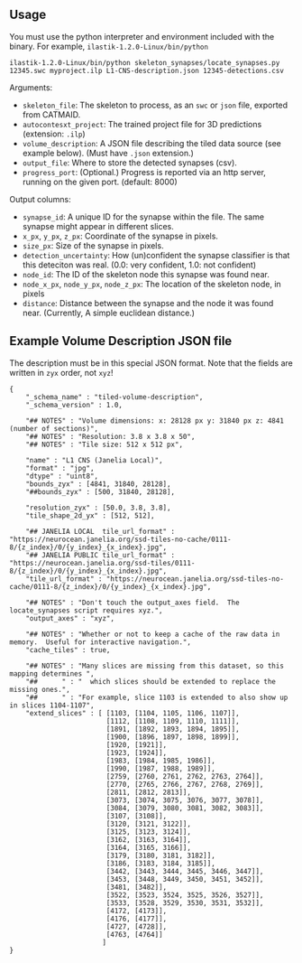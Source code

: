 Usage
-----
You must use the python interpreter and environment included with the binary. For example, `ilastik-1.2.0-Linux/bin/python`

    ilastik-1.2.0-Linux/bin/python skeleton_synapses/locate_synapses.py 12345.swc myproject.ilp L1-CNS-description.json 12345-detections.csv

Arguments:

- `skeleton_file`: The skeleton to process, as an `swc` or `json` file, exported from CATMAID.
- `autocontesxt_project`: The trained project file for 3D predictions (extension: `.ilp`)
- `volume_description`: A JSON file describing the tiled data source (see example below).  (Must have `.json` extension.)
- `output_file`: Where to store the detected synapses (csv).
- `progress_port`: (Optional.) Progress is reported via an http server, running on the given port. (default: 8000)

Output columns:

- `synapse_id`: A unique ID for the synapse within the file. The same synapse might appear in different slices.
- `x_px`, `y_px`, `z_px`: Coordinate of the synapse in pixels.
- `size_px`: Size of the synapse in pixels.
- `detection_uncertainty`: How (un)confident the synapse classifier is that this deteciton was real. (0.0: very confident, 1.0: not confident) 
- `node_id`: The ID of the skeleton node this synapse was found near.
- `node_x_px`, `node_y_px`, `node_z_px`: The location of the skeleton node, in pixels
- `distance`: Distance between the synapse and the node it was found near. (Currently, A simple euclidean distance.)


Example Volume Description JSON file
-------------------------------------

The description must be in this special JSON format.  Note that the fields are written in `zyx` order, not `xyz`!

    {
        "_schema_name" : "tiled-volume-description",
        "_schema_version" : 1.0,
    
        "## NOTES" : "Volume dimensions: x: 28128 px y: 31840 px z: 4841 (number of sections)",
        "## NOTES" : "Resolution: 3.8 x 3.8 x 50",
        "## NOTES" : "Tile size: 512 x 512 px",
    
        "name" : "L1 CNS (Janelia Local)",
        "format" : "jpg",
        "dtype" : "uint8",
        "bounds_zyx" : [4841, 31840, 28128],
        "##bounds_zyx" : [500, 31840, 28128],
    
        "resolution_zyx" : [50.0, 3.8, 3.8],
        "tile_shape_2d_yx" : [512, 512],
    
        "## JANELIA LOCAL  tile_url_format" : "https://neurocean.janelia.org/ssd-tiles-no-cache/0111-8/{z_index}/0/{y_index}_{x_index}.jpg",
        "## JANELIA PUBLIC tile_url_format" : "https://neurocean.janelia.org/ssd-tiles/0111-8/{z_index}/0/{y_index}_{x_index}.jpg",
        "tile_url_format" : "https://neurocean.janelia.org/ssd-tiles-no-cache/0111-8/{z_index}/0/{y_index}_{x_index}.jpg",
        
        "## NOTES" : "Don't touch the output_axes field.  The locate_synapses script requires xyz.",
        "output_axes" : "xyz",
        
        "## NOTES" : "Whether or not to keep a cache of the raw data in memory.  Useful for interactive navigation.",
        "cache_tiles" : true,
    
        "## NOTES" : "Many slices are missing from this dataset, so this mapping determines ",
        "##      " : "  which slices should be extended to replace the missing ones.",
        "##      " : "For example, slice 1103 is extended to also show up in slices 1104-1107",
        "extend_slices" : [ [1103, [1104, 1105, 1106, 1107]],
                            [1112, [1108, 1109, 1110, 1111]],
                            [1891, [1892, 1893, 1894, 1895]],
                            [1900, [1896, 1897, 1898, 1899]],
                            [1920, [1921]],
                            [1923, [1924]],
                            [1983, [1984, 1985, 1986]],
                            [1990, [1987, 1988, 1989]],
                            [2759, [2760, 2761, 2762, 2763, 2764]],
                            [2770, [2765, 2766, 2767, 2768, 2769]],
                            [2811, [2812, 2813]],
                            [3073, [3074, 3075, 3076, 3077, 3078]],
                            [3084, [3079, 3080, 3081, 3082, 3083]],
                            [3107, [3108]],
                            [3120, [3121, 3122]],
                            [3125, [3123, 3124]],
                            [3162, [3163, 3164]],
                            [3164, [3165, 3166]],
                            [3179, [3180, 3181, 3182]],
                            [3186, [3183, 3184, 3185]],
                            [3442, [3443, 3444, 3445, 3446, 3447]],
                            [3453, [3448, 3449, 3450, 3451, 3452]],
                            [3481, [3482]],
                            [3522, [3523, 3524, 3525, 3526, 3527]],
                            [3533, [3528, 3529, 3530, 3531, 3532]],
                            [4172, [4173]],
                            [4176, [4177]],
                            [4727, [4728]],
                            [4763, [4764]]
                           ]
    }
